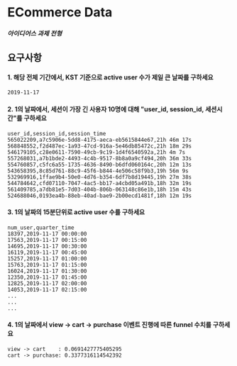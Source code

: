 # ECommerce Data
##### 아이디어스 과제 전형

## 요구사항

#### 1. 해당 전체 기간에서, KST 기준으로 active user 수가 제일 큰 날짜를 구하세요
```
2019-11-17
```
#### 2. 1의 날짜에서, 세션이 가장 긴 사용자 10명에 대해 "user_id, session_id, 세션시간"를 구하세요
```
user_id,session_id,session_time
565022209,a7c5906e-5dd8-4175-aeca-eb5615844e67,21h 46m 17s
568848552,f2d487ec-1a93-47cd-916a-5e46db85472c,21h 18m 29s
546179105,c28e0611-7590-49cb-9c19-1d4f6540592a,21h 4m 7s
557268031,a7b1bde2-4493-4c4b-9517-8b8a0a9cf494,20h 36m 33s
554760857,c5fc6a55-1735-4636-8490-b6dfd060164c,20h 12m 13s
543658395,8c85d761-88c9-45f6-b844-4e506c58f9b3,19h 56m 9s
532969916,1ffae9b4-50e0-4d76-b354-6df7b8d19445,19h 27m 38s
544784642,cfd07110-7047-4ac5-bb17-a4cbd05a491b,18h 32m 19s
561409785,a7db81e5-7d03-404b-806b-063148c86e1b,18h 15m 43s
524688046,0193ea4b-88eb-40ad-bae9-2b00ecd1481f,18h 12m 19s
```

#### 3. 1의 날짜의 15분단위로 active user 수를 구하세요
```
num_user,quarter_time
18397,2019-11-17 00:00:00
17563,2019-11-17 00:15:00
14695,2019-11-17 00:30:00
16119,2019-11-17 00:45:00
15257,2019-11-17 01:00:00
15763,2019-11-17 01:15:00
16024,2019-11-17 01:30:00
12350,2019-11-17 01:45:00
12825,2019-11-17 02:00:00
14053,2019-11-17 02:15:00
...
...
...
```
#### 4. 1의 날짜에서 view → cart → purchase 이벤트 진행에 따른 funnel 수치를 구하세요
```
view -> cart    : 0.0691427775405295
cart -> purchase: 0.3377316114542392
```